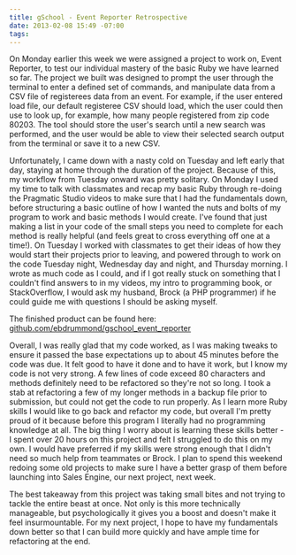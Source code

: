 ```yaml
---
title: gSchool - Event Reporter Retrospective
date: 2013-02-08 15:49 -07:00
tags:
---
```


On Monday earlier this week we were assigned a project to work on, Event Reporter, to test our individual mastery of the basic Ruby we have learned so far.  The project we built was designed to prompt the user through the terminal to enter a defined set of commands, and manipulate data from a CSV file of registerees data from an event.  For example, if the user entered load file, our default registeree CSV should load, which the user could then use to look up, for example, how many people registered from zip code 80203.  The tool should store the user's search until a new search was performed, and the user would be able to view their selected search output from the terminal or save it to a new CSV.

Unfortunately, I came down with a nasty cold on Tuesday and left early that day, staying at home through the duration of the project.  Because of this, my workflow from Tuesday onward was pretty solitary.  On Monday I used my time to talk with classmates and recap my basic Ruby through re-doing the Pragmatic Studio videos to make sure that I had the fundamentals down, before structuring a basic outline of how I wanted the nuts and bolts of my program to work and basic methods I would create.  I've found that just making a list in your code of the small steps you need to complete for each method is really helpful (and feels great to cross everything off one at a time!).  On Tuesday I worked with classmates to get their ideas of how they would start their projects prior to leaving, and powered through to work on the code Tuesday night, Wednesday day and night, and Thursday morning.  I wrote as much code as I could, and if I got really stuck on something that I couldn't find answers to in my videos, my intro to programming book, or StackOverflow, I would ask my husband, Brock (a PHP programmer) if he could guide me with questions I should be asking myself.

The finished product can be found here: <a href = "https://github.com/ebdrummond/gschool_event_reporter"> github.com/ebdrummond/gschool_event_reporter</a>

Overall, I was really glad that my code worked, as I was making tweaks to ensure it passed the base expectations up to about 45 minutes before the code was due.  It felt good to have it done and to have it work, but I know my code is not very strong.  A few lines of code exceed 80 characters and methods definitely need to be refactored so they're not so long.  I took a stab at refactoring a few of my longer methods in a backup file prior to submission, but could not get the code to run properly.  As I learn more Ruby skills I would like to go back and refactor my code, but overall I'm pretty proud of it because before this program I literally had no programming knowledge at all.  The big thing I worry about is learning these skills better - I spent over 20 hours on this project and felt I struggled to do this on my own.  I would have preferred if my skills were strong enough that I didn't need so much help from teammates or Brock.  I plan to spend this weekend redoing some old projects to make sure I have a better grasp of them before launching into Sales Engine, our next project, next week.

The best takeaway from this project was taking small bites and not trying to tackle the entire beast at once.  Not only is this more technically manageable, but psychologically it gives you a boost and doesn't make it feel insurmountable.  For my next project, I hope to have my fundamentals down better so that I can build more quickly and have ample time for refactoring at the end.